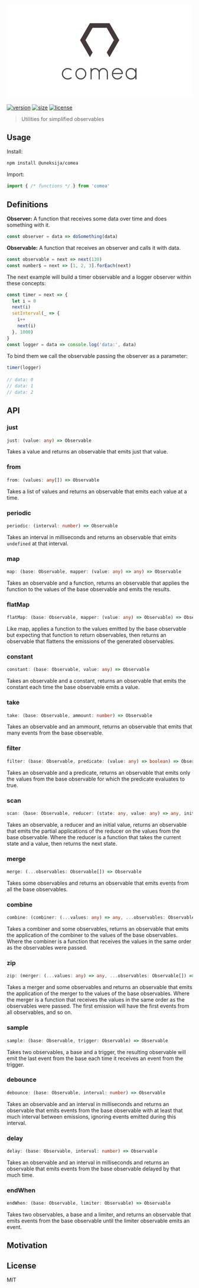 <p align="center">
  <img src="logo.png" alt="comea logo">
</p>

[![version](https://img.shields.io/npm/v/@uneksija/comea.svg?style=flat)](https://npmjs.com/@uneksija/comea)
[![size](https://img.shields.io/github/size/uneksija/comea/index.js.svg?style=flat)]()
[![license](https://img.shields.io/github/license/uneksija/comea.svg?style=flat)]()

> Utilities for simplified observables

## Usage
Install:
```sh
npm install @uneksija/comea
```
Import:
```js
import { /* functions */ } from 'comea'
```

## Definitions
**Observer:** A function that receives some data over time and does something with it.
```js
const observer = data => doSomething(data)
```

**Observable:** A function that receives an observer and calls it with data.
```js
const observable = next => next(130)
const number$ = next => [1, 2, 3].forEach(next)
```

The next example will build a timer observable and a logger observer within these concepts:

```js
const timer = next => {
  let i = 0
  next(i)
  setInterval(_ => {
    i++
    next(i)
  }, 1000)
}
const logger = data => console.log('data:', data)
```

To bind them we call the observable passing the observer as a parameter:
```js
timer(logger)

// data: 0
// data: 1
// data: 2
```

## API

### just
```ts
just: (value: any) => Observable
```
Takes a value and returns an observable that emits just that value.

### from
```ts
from: (values: any[]) => Observable
```
Takes a list of values and returns an observable that emits each value at a time.

### periodic
```ts
periodic: (interval: number) => Observable
```
Takes an interval in milliseconds and returns an observable that emits `undefined` at that interval.

### map
```ts
map: (base: Observable, mapper: (value: any) => any) => Observable
```
Takes an observable and a function, returns an observable that applies the function to the values of the base observable and emits the results.

### flatMap
```ts
flatMap: (base: Observable, mapper: (value: any) => Observable) => Observable
```
Like map, applies a function to the values emitted by the base observable but expecting that function to return observables, then returns an observable that flattens the emissions of the generated observables.

### constant
```ts
constant: (base: Observable, value: any) => Observable
```
Takes an observable and a constant, returns an observable that emits the constant each time the base observable emits a value.

### take
```ts
take: (base: Observable, ammount: number) => Observable
```
Takes an observable and an ammount, returns an observable that emits that many events from the base observable.

### filter
```ts
filter: (base: Observable, predicate: (value: any) => boolean) => Observable
```
Takes an observable and a predicate, returns an observable that emits only the values from the base observable for which the predicate evaluates to true.

### scan
```ts
scan: (base: Observable, reducer: (state: any, value: any) => any, initial: any) => Observable
```
Takes an observable, a reducer and an initial value, returns an observable that emits the partial applications of the reducer on the values from the base observable. Where the reducer is a function that takes the current state and a value, then returns the next state.

### merge
```ts
merge: (...observables: Observable[]) => Observable
```
Takes some observables and returns an observable that emits events from all the base observables.

### combine
```ts
combine: (combiner: (...values: any) => any, ...observables: Observable[]) => Observable
```
Takes a combiner and some observables, returns an observable that emits the application of the combiner to the values of the base observables. Where the combiner is a function that receives the values in the same order as the observables were passed.

### zip
```ts
zip: (merger: (...values: any) => any, ...observables: Observable[]) => Observable
```
Takes a merger and some observables and returns an observable that emits the application of the merger to the values of the base observables. Where the merger is a function that receives the values in the same order as the observables were passed. The first emission will have the first events from all observables, and so on.

### sample
```ts
sample: (base: Observable, trigger: Observable) => Observable
```
Takes two observables, a base and a trigger, the resulting observable will emit the last event from the base each time it receives an event from the trigger.

### debounce
```ts
debounce: (base: Observable, interval: number) => Observable
```
Takes an observable and an interval in milliseconds and returns an observable that emits events from the base observable with at least that much interval between emissions, ignoring events emitted during this interval.

### delay
```ts
delay: (base: Observable, interval: number) => Observable
```
Takes an observable and an interval in milliseconds and returns an observable that emits events from the base observable delayed by that much time.

### endWhen
```ts
endWhen: (base: Observable, limiter: Observable) => Observable
```
Takes two observables, a base and a limiter, and returns an observable that emits events from the base observable until the limiter observable emits an event.

## Motivation

## License

MIT
